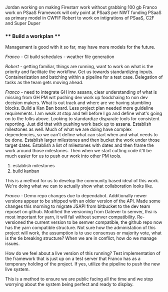 Jordan working on making Firestarr work without grabbing 100 gb
Franco work on PSaaS Framework will only point at PSaaS per NWT funding
PSaaS as primary model in CWFIF
Robert to work on intigrations of PSaaS, C2F and Super Duper

### ** Build a workplan **

Management is good with it so far, may have more models for the future.

_Franco_ - CI build schedules - weather file generation

_Robert_ - getting familiar, things are running, want to work on what is the priority and facilitate the workflow. Get us towards standardizing inputs. Containerization and batching within a pipeline for a test case. Delegation of tasks as the team gets moving ahead.

_Franco_ - need to integrate GH into assana, clear understanding of what is missing from GH PM wrt pushing dev work up foodchaing to non dev decision makers. What is out track and where are we having stumbling blocks. Build a Kan Ban board. Less project plan needed more guideline requirements. I am weak at stop and tell before I go and define what's going on to the folks above. Looking to standardize disparate tools for consistent reporting. Just did that with pushing work back up to assana. Establish milestones as well. Much of what we are doing have complex dependencies, so we can't define what can start when and what needs to be done. Establish larger milestones and then bucket the work under those target dates. Establish a list of milestones with dates and then frame the work around those milestones. Then when we start cutting code it'll be much easier for us to push our work into other PM tools.

1. establish milestones
2. build kanban

This is a method for us to develop the community based ideal of this work. We're doing what we can to actually show what collaboration looks like.

_Franco_ - Demo repo changes due to dependabot. Additionally newer versions appear to be shipped with an older version of the API. Made some changes this morning to migrate JSAPI from bitbucket to the dev team reposet on github. Modified the versioning from Datever to semver, thsi is most important for yarn, it will fail without semver compatibility. Re-versioned the current version to be semver compatible, the github repo now has the yarn compatible structure.
Not sure how the administation of this project will work, the assumption is to use consensus or majority vote, what is the tie breaking structure? When we are in conflict, how do we manage issues.

How do we feel about a live version of this running? Test implementation of the framework that is just up on a test server that Franco has as a temporary holding of the project. If yes, utilize the pipeline to push the new live system.

This is a method to ensure we are public facing all the time and we stop worrying about the system being perfect and ready to display.
